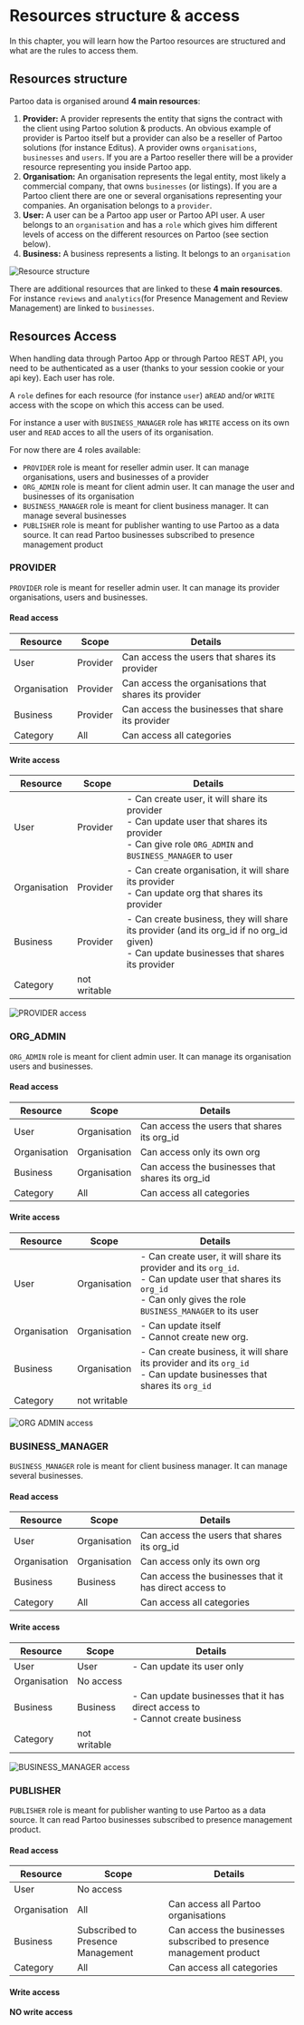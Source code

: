 # Resources structure & access

In this chapter, you will learn how the Partoo resources are structured and what are the rules to access them.

## Resources structure

Partoo data is organised around **4 main resources**:

1. **Provider:** A provider represents the entity that signs the contract with the client using Partoo solution & products.
An obvious example of provider is Partoo itself but a provider can also be a reseller of Partoo solutions (for instance Editus).
A provider owns `organisations`, `businesses` and `users`. 
If you are a Partoo reseller there will be a provider resource representing you inside Partoo app.
2. **Organisation:** An organisation represents the legal entity, most likely a commercial company, that owns `businesses` (or listings).
If you are a Partoo client there are one or several organisations representing your companies.
An organisation belongs to a `provider`.
3. **User:** A user can be a Partoo app user or Partoo API user.
A user belongs to an `organisation` and has a `role` which gives him different levels of access on the different resources on Partoo (see section below).
4. **Business:** A business represents a listing. It belongs to an `organisation`

![Resource structure](./images/resources_structure.png)

There are additional resources that are linked to these **4 main resources**.
For instance `reviews` and `analytics`(for Presence Management and Review Management) are linked to `businesses`. 

## Resources Access

When handling data through Partoo App or through Partoo REST API, you need to be authenticated as a user (thanks to your session cookie or your api key). 
Each user has role.

A `role` defines for each resource (for instance `user`) a`READ` and/or `WRITE` access with the scope on which this access can be used.

For instance a user with `BUSINESS_MANAGER` role has `WRITE` access on its own user and `READ` acces to all the users of its organisation.

For now there are 4 roles available:
- `PROVIDER` role is meant for reseller admin user. It can manage organisations, users and businesses of a provider
- `ORG_ADMIN` role is meant for client admin user. It can manage the user and businesses of its organisation
- `BUSINESS_MANAGER` role is meant for client business manager. It can manage several businesses
- `PUBLISHER` role is meant for publisher wanting to use Partoo as a data source. It can read Partoo businesses subscribed to presence management product

### PROVIDER
`PROVIDER` role is meant for reseller admin user. It can manage its provider organisations, users and businesses.

#### Read access
| Resource  |	Scope	   | Details                                           |
| --------- | -------- | ------------------------------------------------- |
| User	    | Provider | Can access the users that shares its provider     |
| Organisation | Provider | Can access the organisations that shares its provider      |
| Business	| Provider | Can access the businesses that share its provider |
| Category	| All	     | Can access all categories                         |

#### Write access
| Resource     |	Scope	   | Details                                           |
| ------------ | -------- | ------------------------------------------------- |
| User	       | Provider | - Can create user, it will share its provider <br> - Can update user that shares its provider <br> - Can give role `ORG_ADMIN` and `BUSINESS_MANAGER` to user|
| Organisation | Provider | - Can create organisation, it will share its provider <br> - Can update org that shares its provider      |
| Business	   | Provider | - Can create business, they will share its provider (and its org_id if no org_id given) <br> - Can update businesses that shares its provider |
| Category	   | not writable	    |                          |

![PROVIDER access](./images/provider.svg)

### ORG_ADMIN
`ORG_ADMIN` role is meant for client admin user. It can manage its organisation users and businesses.

#### Read access
| Resource  |	Scope	   | Details                                           |
| --------- | -------- | ------------------------------------------------- |
| User	    | Organisation | Can access the users that shares its org_id     |
| Organisation | Organisation | Can access only its own org      |
| Business	| Organisation | Can access the businesses that shares its org_id |
| Category	| All	     | Can access all categories                         |

#### Write access
| Resource     |	Scope	   | Details                                           |
| ------------ | -------- | ------------------------------------------------- |
| User	       | Organisation | - Can create user, it will share its provider and its `org_id`. <br> - Can update user that shares its `org_id` <br> - Can only gives the role `BUSINESS_MANAGER` to its user|
| Organisation | Organisation | - Can update itself <br> - Cannot create new org. |
| Business	   | Organisation | - Can create business, it will share its provider and its `org_id` <br> - Can update businesses that shares its `org_id`|
| Category	   | not writable |                          |

![ORG ADMIN access](./images/org_admin.svg)

### BUSINESS_MANAGER
`BUSINESS_MANAGER` role is meant for client business manager. It can manage several businesses.

#### Read access
| Resource  |	Scope	   | Details                                           |
| --------- | -------- | ------------------------------------------------- |
| User	    | Organisation | Can access the users that shares its org_id     |
| Organisation | Organisation | Can access only its own org      |
| Business	| Business | Can access the businesses that it has direct access to |
| Category	| All	     | Can access all categories                         |

#### Write access
| Resource     |	Scope	   | Details                                           |
| ------------ | -------- | ------------------------------------------------- |
| User	       | User | - Can update its user only|
| Organisation | No access |   |
| Business	   | Business | - Can update businesses that it has direct access to <br> - Cannot create business |
| Category	   | not writable |                          |

![BUSINESS_MANAGER access](./images/business_manager.svg)

### PUBLISHER
`PUBLISHER` role is meant for publisher wanting to use Partoo as a data source. It can read Partoo businesses subscribed to presence management product.

#### Read access
| Resource  |	Scope	   | Details                                           |
| --------- | -------- | ------------------------------------------------- |
| User	    | No access |        |
| Organisation | All | Can access all Partoo organisations      |
| Business	| Subscribed to Presence Management | Can access the businesses subscribed to presence management product |
| Category	| All	     | Can access all categories                         |

#### Write access
**NO write access**
